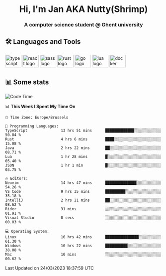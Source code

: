 <h1 align="center">Hi, I'm Jan AKA Nutty(Shrimp)</h1>
<h3 align="center">A computer science student @ Ghent university</h3>

<h2 align="left">🛠️ Languages and Tools</h2>

###

<div align="left">
  <img src="https://cdn.jsdelivr.net/gh/devicons/devicon/icons/typescript/typescript-original.svg" height="40" width="52" alt="typescript logo"  />
  <img src="https://cdn.jsdelivr.net/gh/devicons/devicon/icons/react/react-original.svg" height="40" width="52" alt="react logo"  />
  <img src="https://cdn.jsdelivr.net/gh/devicons/devicon/icons/sass/sass-original.svg" height="40" width="52" alt="sass logo"  />
  <img src="https://cdn.jsdelivr.net/gh/devicons/devicon/icons/rust/rust-plain.svg" height="40" width="52" alt="rust logo"  />
  <img src="https://cdn.jsdelivr.net/gh/devicons/devicon/icons/go/go-original.svg" height="40" width="52" alt="go logo"  />
  <img src="https://cdn.jsdelivr.net/gh/devicons/devicon/icons/lua/lua-original.svg" height="40" width="52" alt="lua logo"  />
  <img src="https://cdn.jsdelivr.net/gh/devicons/devicon/icons/docker/docker-original.svg" height="40" width="52" alt="docker logo"  />
</div>

<h2>📊 Some stats</h2>

<!--START_SECTION:waka-->
![Code Time](http://img.shields.io/badge/Code%20Time-2%2C871%20hrs%2044%20mins-blue)

📊 **This Week I Spent My Time On** 

```text
🕑︎ Time Zone: Europe/Brussels

💬 Programming Languages: 
TypeScript               13 hrs 51 mins      █████████████░░░░░░░░░░░░   50.84 % 
Rust                     4 hrs 6 mins        ████░░░░░░░░░░░░░░░░░░░░░   15.08 % 
Java                     2 hrs 22 mins       ██░░░░░░░░░░░░░░░░░░░░░░░   08.71 % 
Lua                      1 hr 28 mins        █░░░░░░░░░░░░░░░░░░░░░░░░   05.40 % 
JSON                     1 hr 1 min          █░░░░░░░░░░░░░░░░░░░░░░░░   03.75 % 

🔥 Editors: 
Neovim                   14 hrs 47 mins      ██████████████░░░░░░░░░░░   54.26 % 
VS Code                  9 hrs 35 mins       █████████░░░░░░░░░░░░░░░░   35.18 % 
IntelliJ                 2 hrs 21 mins       ██░░░░░░░░░░░░░░░░░░░░░░░   08.62 % 
Rider                    31 mins             ░░░░░░░░░░░░░░░░░░░░░░░░░   01.91 % 
Visual Studio            0 secs              ░░░░░░░░░░░░░░░░░░░░░░░░░   00.03 % 

💻 Operating System: 
Linux                    16 hrs 42 mins      ███████████████░░░░░░░░░░   61.30 % 
Windows                  10 hrs 22 mins      ██████████░░░░░░░░░░░░░░░   38.08 % 
Mac                      10 mins             ░░░░░░░░░░░░░░░░░░░░░░░░░   00.62 % 
```


 Last Updated on 24/03/2023 18:37:59 UTC
<!--END_SECTION:waka-->
